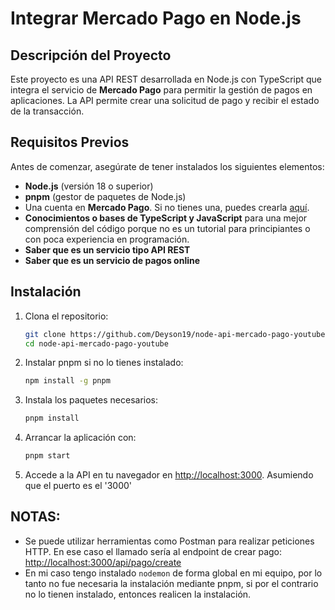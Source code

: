 # Integrar Mercado Pago en Node.js

## Descripción del Proyecto

Este proyecto es una API REST desarrollada en Node.js con TypeScript que integra el servicio de **Mercado Pago** para permitir la gestión de pagos en aplicaciones. La API permite crear una solicitud de pago y recibir el estado de la transacción.

## Requisitos Previos

Antes de comenzar, asegúrate de tener instalados los siguientes elementos:

- **Node.js** (versión 18 o superior)
- **pnpm** (gestor de paquetes de Node.js)
- Una cuenta en **Mercado Pago**. Si no tienes una, puedes crearla [aquí](https://www.mercadopago.com.co/developers).
- **Conocimientos o bases de TypeScript y JavaScript** para una mejor comprensión del código porque no es un tutorial para principiantes o con poca experiencia en programación.
- **Saber que es un servicio tipo API REST**
- **Saber que es un servicio de pagos online**

## Instalación

1. Clona el repositorio:

   ```bash
   git clone https://github.com/Deyson19/node-api-mercado-pago-youtube.git
   cd node-api-mercado-pago-youtube
   ```

2. Instalar pnpm si no lo tienes instalado:
   ```bash
   npm install -g pnpm
   ```
3. Instala los paquetes necesarios:
   ```bash
   pnpm install
   ```
4. Arrancar la aplicación con:

   ```bash
   pnpm start
   ```

5. Accede a la API en tu navegador en [http://localhost:3000](http://localhost:3000). Asumiendo que el puerto es el '3000'

## NOTAS:

- Se puede utilizar herramientas como Postman para realizar peticiones HTTP. En ese caso el llamado sería al endpoint de crear pago: [http://localhost:3000/api/pago/create](http://localhost:3000/api/pago/create)
- En mi caso tengo instalado `nodemon` de forma global en mi equipo, por lo tanto no fue necesaria la instalación mediante pnpm, si por el contrario no lo tienen instalado, entonces realicen la instalación.
